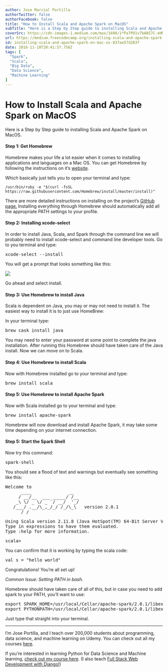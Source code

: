 ```yaml
---
author: Jose Marcial Portilla
authorTwitter: false
authorFacebook: false
title: "How to Install Scala and Apache Spark on MacOS"
subTitle: "Here is a Step by Step guide to installing Scala and Apache Spark on MacOS...."
coverSrc: https://cdn-images-1.medium.com/max/1600/1*Pa7PO1v7bANI7C-eHMS_PQ.png
url: https://medium.freecodecamp.org/installing-scala-and-apache-spark-on-mac-os-837ae57d283f
id: installing-scala-and-apache-spark-on-mac-os-837ae57d283f
date: 2016-11-10T20:41:57.756Z
tags: [
  "Spark",
  "Scala",
  "Big Data",
  "Data Science",
  "Machine Learning"
]
---
```

# How to Install Scala and Apache Spark on MacOS

Here is a Step by Step guide to installing Scala and Apache Spark on MacOS.

#### Step 1: Get Homebrew

Homebrew makes your life a lot easier when it comes to installing applications and languages on a Mac OS. You can get Homebrew by following the instructions on it’s [website](http://brew.sh/).

Which basically just tells you to open your terminal and type:

    /usr/bin/ruby -e "$(curl -fsSL https://raw.githubusercontent.com/Homebrew/install/master/install)"

There are more detailed instructions on installing on the project’s [GitHub page.](https://github.com/Homebrew/brew/blob/master/docs/Installation.md#installation) Installing everything through Homebrew should automatically add all the appropriate PATH settings to your profile.

#### Step 2: Installing xcode-select

In order to install Java, Scala, and Spark through the command line we will probably need to install xcode-select and command line developer tools. Go to you terminal and type:

<pre name="6de2" id="6de2" class="graf graf--pre graf-after--p">xcode-select --install</pre>

You will get a prompt that looks something like this:



![](https://cdn-images-1.medium.com/max/1600/1*1-LZGva5ZZ58YASOhKX_-g.png)



Go ahead and select install.

#### Step 3: Use Homebrew to install Java

Scala is dependent on Java, you may or may not need to install it. The easiest way to install it is to just use HomeBrew:

In your terminal type:

<pre name="296e" id="296e" class="graf graf--pre graf-after--p">brew cask install java</pre>

You may need to enter your password at some point to complete the java installation. After running this Homebrew should have taken care of the Java install. Now we can move on to Scala.

#### Step 4: Use Homebrew to install Scala

Now with Homebrew installed go to your terminal and type:

<pre name="3cf4" id="3cf4" class="graf graf--pre graf-after--p">brew install scala</pre>

#### Step 5: Use Homebrew to install Apache Spark

Now with Scala installed go to your terminal and type:

<pre name="35fa" id="35fa" class="graf graf--pre graf-after--p">brew install apache-spark</pre>

Homebrew will now download and install Apache Spark, it may take some time depending on your internet connection.

#### Step 5: Start the Spark Shell

Now try this command:

<pre name="acc1" id="acc1" class="graf graf--pre graf-after--p">spark-shell</pre>

You should see a flood of text and warnings but eventually see something like this:

<pre name="1662" id="1662" class="graf graf--pre graf-after--p">Welcome to  
      ____              __  
     / __/__  ___ _____/ /__  
    _\ \/ _ \/ _ `/ __/  '_/  
   /___/ .__/\_,_/_/ /_/\_\   version 2.0.1  
      /_/</pre>

<pre name="81bc" id="81bc" class="graf graf--pre graf-after--pre">Using Scala version 2.11.8 (Java HotSpot(TM) 64-Bit Server VM, Java 1.8.0_102)  
Type in expressions to have them evaluated.  
Type :help for more information.</pre>

<pre name="3c00" id="3c00" class="graf graf--pre graf-after--pre">scala></pre>

You can confirm that it is working by typing the scala code:

<pre name="bed3" id="bed3" class="graf graf--pre graf-after--p">val s = "hello world"</pre>

Congratulations! You’re all set up!

_Common Issue: Setting PATH in bash._

Homebrew should have taken care of all of this, but in case you need to add spark to your PATH, you’ll want to use:

<pre name="e3cc" id="e3cc" class="graf graf--pre graf-after--p">export SPARK_HOME=/usr/local/Cellar/apache-spark/2.0.1/libexec  
export PYTHONPATH=/usr/local/Cellar/apache-spark/2.0.1/libexec/python/:$PYTHONP$</pre>

Just type that straight into your terminal.











* * *







I’m Jose Portilla, and I teach over 200,000 students about programming, data science, and machine learning on Udemy. You can check out all my courses [here](https://www.udemy.com/user/joseporitlla/).

If you’re interested in learning Python for Data Science and Machine learning, [check out my course here](https://www.udemy.com/python-for-data-science-and-machine-learning-bootcamp/?couponCode=2017PYTHONDSML15). (I also teach [Full Stack Web Development with Django!](https://www.udemy.com/python-and-django-full-stack-web-developer-bootcamp/?couponCode=2017DJANGO15))








